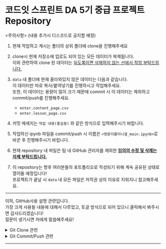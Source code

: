 # 코드잇 스프린트 DA 5기 중급 프로젝트 Repository

<주의사항> (내용 추가시 디스코드로 공지할 예정)
1. 현재 작업하고 계시는 폴더의 상위 폴더에 clone을 진행해주세요
2. clone시 현재 저장소에 업로도 되어 있는 모든 데이터가 복제됩니다.<br/>
   이와 관련하여 clone 된 데이터는 <ins>되도록이면 삭제하지 않는 선에서 작업 부탁드립니다.</ins>
3. ``data`` 내 폴더에 현재 올라와있지 않은 데이터는 다음과 같습니다.<br/>
   이 데이터만 따로 복사/붙여넣기를 진행하시고 작업해주세요.<br/>
   또한, 이 데이터는 용량이 많이 크기 때문에 commit 시 이 데이터는 제외하고 commit/push를 진행해주세요.<br/>

   - ``enter.content_page.csv``
   - ``enter.lesson_page.csv``
4. 커밋 메세지는 ``작업 내용(홍길동)`` 와 같은 방식으로 입력해주시기 바랍니다.
5. 작업하신 ipynb 파일을 commit/push 시 이름은 ``<영문이름이니셜_main.ipynb>``로 바꾼 후 진행해주시기 바립니다.
6. 현재 repository 내 파일은 팀 내 GitHub 관리자를 제외한 **<ins>임의의 수정 및 삭제는 자제 부탁드립니다.</ins>**
7. 이 repository는 향후 여러분들의 포트폴리오로 작성되기 위해 계속 공유된 상태로 열어둘 예정입니다!<br/>
   프로젝트가 끝날 시 ``data`` 내 모든 파일은 저작권 상의 이유로 지워지니 참고해주세요.

---

이하, GitHub사용 설명 관련입니다.<br/>
가장 크게 사용될 내용에 대해서 다루었고, 토글 방식으로 되어 있으니 클릭해서 봐주시면 감사드리겠습니다!<br/>
질문이 생기시면 저에게 말씀해주세요!

<details>
<summary>Git Clone 관련</summary>
<div markdown="1">


1. VSCode를 킨 뒤 F1 버튼을 눌러 ``Git:Clone`` 검색 후 ``Clone from GitHub`` 실행<br/>
![clone1](./img/clone1.png)<br/>
2. ``saeraniren/intermediate_project`` 검색<br/>
![clone2](./img/clone2.png)<br/>
3. 작업 영역을 만들 곳에 ``Select as Repository Destination`` 클릭<br/>
![clone3](./img/clone3.png)<br/>

</div>
</details>

<details>
<summary>Git Commit/Push 관련</summary>
<div markdown="1">

1. <ins>Clone으로 만들어진 작업 영역에서 꼭 시작하기</ins><br/>
2. 왼쪽 사이드의 아이콘 중 위에서 3번째 아이콘 클릭<br/>
![commit_push1](./img/commit_push1.png)<br/>
3. ``Changes`` 탭에 있는 파일 중 내가 업로드할 파일 선택 후 ``Staged Changes`` 탭에 잘 올라가져 있는지 확인<br/>
![commit_push2](./img/commit_push2.png)<br/>
4. VSCode 최상단 ``Terminal(터미널)`` 클릭 후 ``New Terminal(새 터미널)`` 선택<br/>
![commit_push3](./img/commit_push3.png)<br/>
5. 표시된 터미널에 ``git commit -m "상단의-예시"`` 입력 후 엔터<br/>
![commit_push4](./img/commit_push4.png)<br/>
6. ``git push origin main`` 입력 시 GitHub 저장소에 저장 완료<br/>
![commit_push15](./img/commit_push5.png)<br/>
</div>
</details>

---

